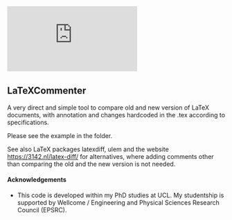 

![z](https://github.com/SebastianoF/LaTeXCommenter/blob/master/example/screenshot_comparison.pdf)

## LaTeXCommenter

A very direct and simple tool to compare old and new version of LaTeX documents, with annotation and changes hardcoded in the .tex according to specifications.

Please see the example in the folder.

See also LaTeX packages latexdiff, ulem and the website https://3142.nl/latex-diff/ for alternatives, where adding comments other than comparing the old and the new version is not needed.


#### Acknowledgements

+ This code is developed within my PhD studies at UCL. My studentship is supported by Wellcome / Engineering and Physical Sciences Research Council (EPSRC).

